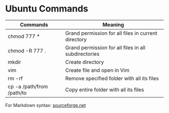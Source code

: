 # Ubuntu Commands
Commands | Meaning
-------- | -------
chmod 777 * | Grand permission for all files in current directory
chmod -R 777 . | Grand permission for all files in all subdirectories
mkdir <foldername> | Create directory
vim <filename> | Create file and open in Vim
rm -rf <foldername> | Remove specified folder with all its files
cp -a /path/from /path/to | Copy entire folder with all its files


For Markdown syntax: [sourceforge.net](https://sourceforge.net/p/tabulator/wiki/markdown_syntax/#md_ex_tables)
